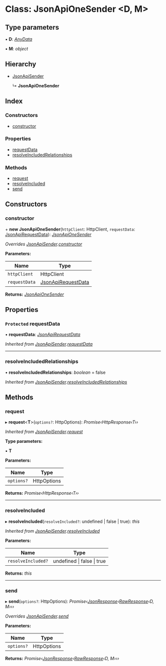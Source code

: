 # Class: JsonApiOneSender <**D, M**>

## Type parameters

▪ **D**: *[AnyData](../README.md#anydata)*

▪ **M**: *object*

## Hierarchy

* [JsonApiSender](jsonapisender.md)

  ↳ **JsonApiOneSender**

## Index

### Constructors

* [constructor](jsonapionesender.md#constructor)

### Properties

* [requestData](jsonapionesender.md#protected-requestdata)
* [resolveIncludedRelationships](jsonapionesender.md#resolveincludedrelationships)

### Methods

* [request](jsonapionesender.md#request)
* [resolveIncluded](jsonapionesender.md#resolveincluded)
* [send](jsonapionesender.md#send)

## Constructors

###  constructor

\+ **new JsonApiOneSender**(`httpClient`: HttpClient, `requestData`: [JsonApiRequestData](jsonapirequestdata.md)): *[JsonApiOneSender](jsonapionesender.md)*

*Overrides [JsonApiSender](jsonapisender.md).[constructor](jsonapisender.md#protected-constructor)*

**Parameters:**

Name | Type |
------ | ------ |
`httpClient` | HttpClient |
`requestData` | [JsonApiRequestData](jsonapirequestdata.md) |

**Returns:** *[JsonApiOneSender](jsonapionesender.md)*

## Properties

### `Protected` requestData

• **requestData**: *[JsonApiRequestData](jsonapirequestdata.md)*

*Inherited from [JsonApiSender](jsonapisender.md).[requestData](jsonapisender.md#protected-requestdata)*

___

###  resolveIncludedRelationships

• **resolveIncludedRelationships**: *boolean* = false

*Inherited from [JsonApiSender](jsonapisender.md).[resolveIncludedRelationships](jsonapisender.md#resolveincludedrelationships)*

## Methods

###  request

▸ **request**<**T**>(`options?`: HttpOptions): *Promise‹HttpResponse‹T››*

*Inherited from [JsonApiSender](jsonapisender.md).[request](jsonapisender.md#request)*

**Type parameters:**

▪ **T**

**Parameters:**

Name | Type |
------ | ------ |
`options?` | HttpOptions |

**Returns:** *Promise‹HttpResponse‹T››*

___

###  resolveIncluded

▸ **resolveIncluded**(`resolveIncluded?`: undefined | false | true): *this*

*Inherited from [JsonApiSender](jsonapisender.md).[resolveIncluded](jsonapisender.md#resolveincluded)*

**Parameters:**

Name | Type |
------ | ------ |
`resolveIncluded?` | undefined &#124; false &#124; true |

**Returns:** *this*

___

###  send

▸ **send**(`options?`: HttpOptions): *Promise‹[JsonResponse](jsonresponse.md)‹[RawResponse](../interfaces/rawresponse.md)‹D, M›››*

*Overrides [JsonApiSender](jsonapisender.md).[send](jsonapisender.md#abstract-send)*

**Parameters:**

Name | Type |
------ | ------ |
`options?` | HttpOptions |

**Returns:** *Promise‹[JsonResponse](jsonresponse.md)‹[RawResponse](../interfaces/rawresponse.md)‹D, M›››*
